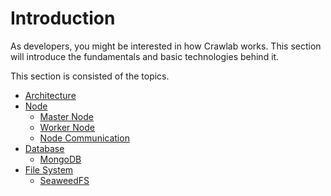 # Introduction

As developers, you might be interested in how Crawlab works. This section will introduce the fundamentals and basic
technologies behind it.

This section is consisted of the topics.

- [Architecture](architecture)
- [Node](node)
  - [Master Node](node/master-node.md)
  - [Worker Node](node/worker-node.md)
  - [Node Communication](node/node-communication.md)
- [Database](database)
  - [MongoDB](database/mongodb.md)
- [File System](filesystem)
  - [SeaweedFS](filesystem/seaweedfs.md)
